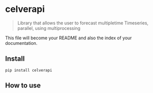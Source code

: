 # celverapi
> Library that allows the user to forecast multipletime Timeseries, parallel, using multiprocessing 


This file will become your README and also the index of your documentation.

## Install

`pip install celverapi`

## How to use


